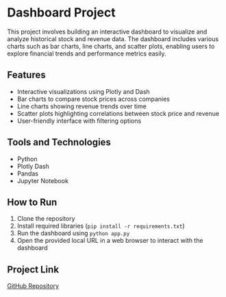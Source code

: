 # Dashboard Project

This project involves building an interactive dashboard to visualize and analyze historical stock and revenue data. The dashboard includes various charts such as bar charts, line charts, and scatter plots, enabling users to explore financial trends and performance metrics easily.

## Features
- Interactive visualizations using Plotly and Dash
- Bar charts to compare stock prices across companies
- Line charts showing revenue trends over time
- Scatter plots highlighting correlations between stock price and revenue
- User-friendly interface with filtering options

## Tools and Technologies
- Python
- Plotly Dash
- Pandas
- Jupyter Notebook

## How to Run
1. Clone the repository
2. Install required libraries (`pip install -r requirements.txt`)
3. Run the dashboard using `python app.py`
4. Open the provided local URL in a web browser to interact with the dashboard

## Project Link
[GitHub Repository](https://github.com/layanhth/Analyzing-Historical-Stock-Revenue-Data-and-Building-a-Dashboard.git)

